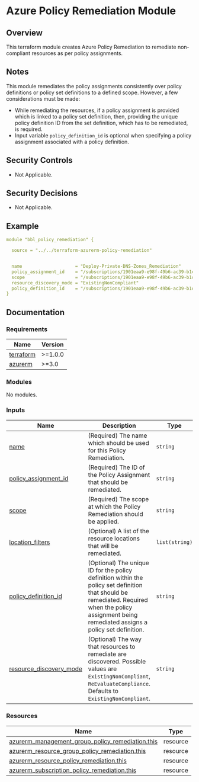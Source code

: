 <!-- BEGIN_TF_DOCS -->
# Azure Policy Remediation Module

## Overview

This terraform module creates Azure Policy Remediation to remediate non-compliant resources as per policy assignments.

## Notes

This module remediates the policy assignments consistently over policy definitions or policy set definitions to a defined scope. However, a few considerations must be made:

- While remediating the resources, if a policy assignment is provided which is linked to a policy set definition, then, providing the unique policy definition ID from the set definition, which has to be remediated, is required.
- Input variable `policy_definition_id` is optional when specifying a policy assignment associated with a policy definition.

## Security Controls

- Not Applicable.

## Security Decisions

- Not Applicable.

## Example

```yaml
module "bbl_policy_remediation" {

  source = "../../terraform-azurerm-policy-remediation"


  name                    = "Deploy-Private-DNS-Zones_Remediation"
  policy_assignment_id    = "/subscriptions/1901eaa9-e98f-49b6-ac39-b1cd55defe19/providers/Microsoft.Authorization/policyAssignments/883d9ae633fe41b3ae474520"
  scope                   = "/subscriptions/1901eaa9-e98f-49b6-ac39-b1cd55defe19"
  resource_discovery_mode = "ExistingNonCompliant"
  policy_definition_id    = "/subscriptions/1901eaa9-e98f-49b6-ac39-b1cd55defe19/providers/Microsoft.Authorization/policyDefinitions/App_Services_PE_DNS_Record"
}
```

## Documentation
<!-- markdownlint-disable MD033 -->

### Requirements

| Name | Version |
|------|---------|
| <a name="requirement_terraform"></a> [terraform](#requirement\_terraform) | >=1.0.0 |
| <a name="requirement_azurerm"></a> [azurerm](#requirement\_azurerm) | >=3.0 |

### Modules

No modules.

### Inputs

| Name | Description | Type | Default | Required |
|------|-------------|------|---------|:--------:|
| <a name="input_name"></a> [name](#input\_name) | (Required) The name which should be used for this Policy Remediation. | `string` | n/a | yes |
| <a name="input_policy_assignment_id"></a> [policy\_assignment\_id](#input\_policy\_assignment\_id) | (Required) The ID of the Policy Assignment that should be remediated. | `string` | n/a | yes |
| <a name="input_scope"></a> [scope](#input\_scope) | (Required) The scope at which the Policy Remediation should be applied. | `string` | n/a | yes |
| <a name="input_location_filters"></a> [location\_filters](#input\_location\_filters) | (Optional) A list of the resource locations that will be remediated. | `list(string)` | `null` | no |
| <a name="input_policy_definition_id"></a> [policy\_definition\_id](#input\_policy\_definition\_id) | (Optional) The unique ID for the policy definition within the policy set definition that should be remediated. Required when the policy assignment being remediated assigns a policy set definition. | `string` | `null` | no |
| <a name="input_resource_discovery_mode"></a> [resource\_discovery\_mode](#input\_resource\_discovery\_mode) | (Optional) The way that resources to remediate are discovered. Possible values are `ExistingNonCompliant`, `ReEvaluateCompliance`. Defaults to `ExistingNonCompliant`. | `string` | `null` | no |

### Resources

| Name | Type |
|------|------|
| [azurerm_management_group_policy_remediation.this](https://registry.terraform.io/providers/hashicorp/azurerm/latest/docs/resources/management_group_policy_remediation) | resource |
| [azurerm_resource_group_policy_remediation.this](https://registry.terraform.io/providers/hashicorp/azurerm/latest/docs/resources/resource_group_policy_remediation) | resource |
| [azurerm_resource_policy_remediation.this](https://registry.terraform.io/providers/hashicorp/azurerm/latest/docs/resources/resource_policy_remediation) | resource |
| [azurerm_subscription_policy_remediation.this](https://registry.terraform.io/providers/hashicorp/azurerm/latest/docs/resources/subscription_policy_remediation) | resource |

<!-- END_TF_DOCS -->